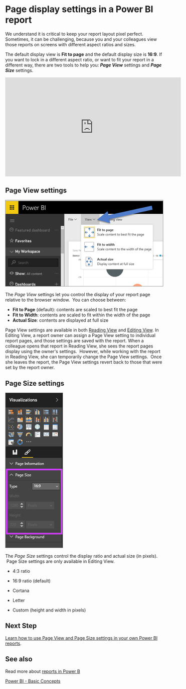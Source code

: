 ﻿<properties
   pageTitle="Page display settings in a Power BI report"
   description="Page display settings in a Power BI report"
   services="powerbi"
   documentationCenter=""
   authors="mihart"
   manager="mblythe"
   backup=""
   editor=""
   tags=""
   featuredVideoId="5tg-OXzxe2g"
   qualityFocus="monitoring"
   qualityDate=""/>

<tags
   ms.service="powerbi"
   ms.devlang="NA"
   ms.topic="article"
   ms.tgt_pltfrm="NA"
   ms.workload="powerbi"
   ms.date="08/10/2016"
   ms.author="mihart"/>

# Page display settings in a Power BI report

We understand it is critical to keep your report layout pixel perfect. Sometimes, it can be challenging, because you and your colleagues view those reports on screens with different aspect ratios and sizes. 

The default display view is **Fit to page** and the default display size is **16:9**. If you want to lock in a different aspect ratio, or want to fit your report in a different way, there are two tools to help you: ***Page View*** settings and ***Page Size*** settings.

<iframe width="560" height="315" src="https://www.youtube.com/embed/5tg-OXzxe2g" frameborder="0" allowfullscreen></iframe>


## Page View settings

![](media/powerbi-service-change-report-display-settings/pbi-change-page-view.png)



The *Page View* settings let you control the display of your report page relative to the browser window.  You can choose between:

-   **Fit to Page** (default): contents are scaled to best fit the page
-   **Fit to Width**: contents are scaled to fit within the width of the page
-   **Actual Size**: contents are displayed at full size

Page View settings are available in both [Reading View](powerbi-service-interact-with-a-report-in-reading-view.md) and [Editing View](powerbi-service-interact-with-a-report-in-editing-view.md). In Editing View, a report owner can assign a Page View setting to individual report pages, and those settings are saved with the report. When a colleague opens that report in Reading View, she sees the report pages display using the owner's settings.  However, while working with the report in Reading View, she can temporarily change the Page View settings.  Once she leaves the report, the Page View settings revert back to those that were set by the report owner.

## Page Size settings

![](media/powerbi-service-change-report-display-settings/pbi-change-page-size.png)

The *Page Size* settings control the display ratio and actual size (in pixels).  Page Size settings are only available in Editing View.

-   4:3 ratio

-   16:9 ratio (default)

-   Cortana

-   Letter

-   Custom (height and width in pixels)

## Next Step

[Learn how to use Page View and Page Size settings in your own Power BI reports](powerbi-service-tutorial-change-report-display-settings.md).

## See also

Read more about [reports in Power B](powerbi-service-reports.md)

[Power BI - Basic Concepts](powerbi-service-basic-concepts.md)
